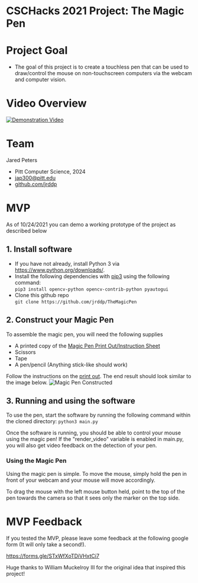 # CSCHacks 2021 Project: The Magic Pen

# Project Goal

- The goal of this project is to create a touchless pen 
that can be used to draw/control the mouse on non-touchscreen computers
via the webcam and computer vision.

# Video Overview

[![Demonstration Video](https://img.youtube.com/vi/VID/0.jpg)](https://www.youtube.com/watch?v=O-3eSii8ZkI)

# Team

Jared Peters
- Pitt Computer Science, 2024
- jap300@pitt.edu
- [github.com/jrddp](www.github.com/jrddp)

# MVP

As of 10/24/2021 you can demo a working prototype of the project as described below

## 1. Install software

- If you have not already, install Python 3 via https://www.python.org/downloads/.
- Install the following dependencies with [pip3](https://pypi.org/project/pip/) using the following command: \
  ```pip3 install opencv-python opencv-contrib-python pyautogui```
- Clone this github repo \
  ```git clone https://github.com/jrddp/TheMagicPen```

## 2. Construct your Magic Pen

To assemble the magic pen, you will need the following supplies
- A printed copy of the [Magic Pen Print Out/Instruction Sheet](./PrintOut.pdf)
- Scissors
- Tape
- A pen/pencil (Anything stick-like should work)

Follow the instructions on the [print out](./PrintOut.pdf). The end result should look similar to the image below.
![Magic Pen Constructed](./pictures/magic_pen_constructed.png)

## 3. Running and using the software

To use the pen, start the software by running the following command within the cloned directory:
```python3 main.py```

Once the software is running, you should be able to control your mouse using the magic pen!
If the "render_video" variable is enabled in main.py, you will also get video feedback on the detection of your pen.

### Using the Magic Pen

Using the magic pen is simple. To move the mouse, simply hold the pen 
in front of your webcam and your mouse will move accordingly.

To drag the mouse with the left mouse button held, point to the top of the pen towards the camera so that it sees 
only the marker on the top side.

# MVP Feedback

If you tested the MVP, please leave some feedback at the following google form (It will only take a second!).

https://forms.gle/STxWfXoTDiVHxtCi7




Huge thanks to William Muckelroy III for the original idea that inspired this project!